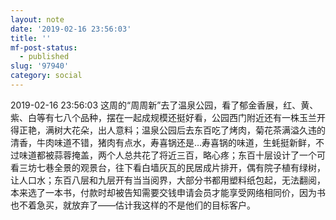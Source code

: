 ```yaml
---
layout: note
date: '2019-02-16 23:56:03'
title: ''
mf-post-status:
  - published
slug: '97940'
category: social
---
```

2019-02-16 23:56:03 这周的“周周新”去了温泉公园，看了郁金香展，红、黄、紫、白等有七八个品种，摆在一起成规模还挺好看，公园西门附近还有一株玉兰开得正艳，满树大花朵，出人意料；温泉公园后去东百吃了烤肉，菊花茶满溢久违的清香，牛肉味道不错，猪肉有点水，寿喜锅还是…寿喜锅的味道，生蚝挺新鲜，不过味道都被蒜蓉掩盖，两个人总共花了将近三百，略心疼；东百十层设计了一个可看三坊七巷全景的观景台，往下看白墙灰瓦的民居成片排开，偶有院子植有绿树，让人口水；东百八层和九层开有当当阅界，大部分书都用塑料纸包起，无法翻阅，本来选了一本书，付款时却被告知需要交钱申请会员才能享受网络相同价，因为书也不着急买，就放弃了——估计我这样的不是他们的目标客户。